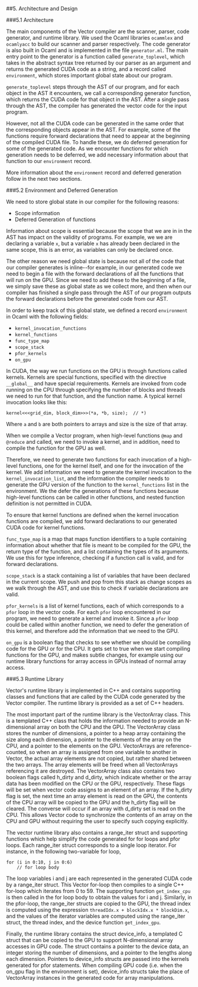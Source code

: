 ##5. Architecture and Design

###5.1 Architecture

The main components of the Vector compiler are the scanner, parser, code generator,
and runtime library. We used the Ocaml libraries `ocammlex` and 
`ocamlyacc` to build our scanner and parser respectively.  The code generator
is also built in Ocaml and is implemented in the file `generator.ml`.  The main
entry point to the generator is a function called `generate_toplevel`, which takes
in the abstract syntax tree returned by our parser as an argument and returns
the generated CUDA code as a string, and a record called `environment`, which 
stores important global state about our program.  

`generate_toplevel` steps through the AST of our program, and for each object
in the AST it encounters, we call a corresponding generator function, which
returns the CUDA code for that object in the AST.  After a single
pass through the AST, the compiler has generated the vector code for the input 
program.

However, not all the CUDA code can be generated in the same order that the
corresponding objects appear in the AST.  For example, some of the functions
require forward declarations that need to appear at the beginning of the compiled
CUDA file.  To handle these, we do deferred generation for some of the generated
code.  As we encounter functions for which generation needs to be deferred,
we add necessary information about that function to our `environment` record.

More information about the `environment` record and deferred generation follow
in the next two sections.

###5.2 Environment and Deferred Generation

We need to store global state in our compiler for the following reasons:

* Scope information
* Deferred Generation of functions

Information about scope is essential because the scope that we are in in the AST
has impact on the validity of programs.  For example, we we are declaring a variable
`x`, but a variable `x` has already been declared in the same scope, this is an error,
as variables can only be declared once.

The other reason we need global state is because not all of the code that our
compiler generates is inline--for example, in our generated code we need to begin
a file with the forward declarations of all the functions that will run on the
GPU.  Since we need to add these to the beginning of a file, we simply save
these as global state as we collect more, and then when our compiler has finished
a single pass through the AST of our program outputs the forward declarations before
the generated code from our AST.

In order to keep track of this global state, we defined a record `environment`
in Ocaml with the following fields:

*  `kernel_invocation_functions`
*  `kernel_functions`
*  `func_type_map`
*  `scope_stack`
*  `pfor_kernels`
*  `on_gpu`

In CUDA, the way we run functions on the GPU is through functions called
kernels.  Kernels are special functions, specified with the directive `__global__`
and have special requirements.  Kernels are invoked from code running on the CPU
through specifying the number of blocks and threads we need to run for that function,
and the function name.  A typical kernel invocation looks like this:


    kernel<<<grid_dim, block_dim>>>(*a, *b, size);  // *)

Where `a` and `b` are both pointers to arrays and size is the size of that array.

When we compile a Vector program, when high-level functions `@map` and `@reduce`
and called, we need to invoke a kernel, and in addition, need to compile the
function for the GPU as well.

Therefore, we need to generate two functions for each invocation of a high-level
functions, one for the kernel itself, and one for the invocation of the kernel.
We add information we need to generate the kernel invocation to the 
`kernel_invocation_list`, and the information the compiler needs to generate
the GPU version of the function to the `kernel_functions` list in the 
environment. We the defer the generations of these functions because high-level
functions can be called in other functions, and nested function definition
is not permitted in CUDA.

To ensure that kernel functions are defined when the kernel invocation functions
are compiled, we add forward declarations to our generated CUDA code for kernel
functions.

`func_type_map` is a map that maps function identifiers to a tuple containing
information about whether that file is meant to be compiled for the GPU, the
return type of the function, and a list containing the types of its arguments.
We use this for type inference, checking if a function call is valid, and for
forward declarations.

`scope_stack` is a stack containing a list of variables that have been declared
in the current scope.  We push and pop from this stack as change scopes as we
walk through the AST, and use this to check if variable declarations are valid.

`pfor_kernels` is a list of kernel functions, each of which corresponds to
a `pfor` loop in the vector code. For each `pfor` loop encountered in our program,
we need to generate a kernel and invoke it.  Since a `pfor` loop could be called
within another function, we need to defer the generation of this kernel, and
therefore add the information that we need to the GPU.

`on_gpu` is a boolean flag that checks to see whether we should be compiling
code for the GPU or for the CPU.  It gets set to true when we start compiling
functions for the GPU, and makes subtle changes, for example using our runtime
library functions for array access in GPUs instead of normal array access.

###5.3 Runtime Library

Vector's runtime library is implemented in C++ and contains supporting classes
and functions that are called by the CUDA code generated by the Vector compiler.
The runtime library is provided as a set of C++ headers.

The most important part of the runtime library is the VectorArray class.
This is a templated C++ class that holds the information needed to provide an
N-dimensional array on both the CPU and the GPU. The VectorArray class stores
the number of dimensions, a pointer to a heap array containing the size along
each dimension, a pointer to the elements of the array on the CPU, and a
pointer to the elements on the GPU. VectorArrays are reference-counted, so
when an array is assigned from one variable to another in Vector, the actual
array elements are not copied, but rather shared between the two arrays.
The array elements will be freed when all VectorArrays referencing it are
destroyed. The VectorArray class also contains two boolean flags called
h\_dirty and d\_dirty, which indicate whether or the array data has been
modified on the CPU or the GPU, respectively. These flags will be set when
vector code assigns to an element of an array. If the h\_dirty flag is set,
the next time an array element is read on the GPU, the contents of the CPU
array will be copied to the GPU and the h\_dirty flag will be cleared.
The converse will occur if an array with d\_dirty set is read on the CPU.
This allows Vector code to synchronize the contents of an array on the CPU and
GPU without requiring the user to specify such copying explicitly.

The vector runtime library also contains a range\_iter struct and supporting
functions which help simplify the code generated for for loops and pfor loops.
Each range\_iter struct corresponds to a single loop iterator. For instance,
in the following two-variable for loop,

    for (i in 0:10, j in 0:6)
        // for loop body

The loop variables i and j are each represented in the generated CUDA code by
a range\_iter struct. This Vector for-loop then compiles to a single C++
for-loop which iterates from 0 to 59. The supporting function `get_index_cpu`
is then called in the for loop body to obtain the values for i and j. Similarly,
in the pfor-loop, the range\_iter structs are copied to the GPU, the thread
index is computed using the expression `threadIdx.x + blockIdx.x * blockDim.x`,
and the values of the iterator variables are computed using the range\_iter
struct, the thread index, and the device function `get_index_gpu`.

Finally, the runtime library contains the struct device\_info, a templated C
struct that can be copied to the GPU to support N-dimensional array accesses in
GPU code. The struct contains a pointer to the device data, an integer storing
the number of dimensions, and a pointer to the lengths along each dimension.
Pointers to device\_info structs are passed into the kernels generated for pfor
statements. When compiling GPU code (i.e. when the on\_gpu flag in the
environment is set), device\_info structs take the place of VectorArray
instances in the generated code for array manipulations.
